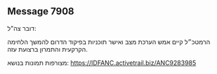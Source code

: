 ## Message 7908

דובר צה"ל:

הרמטכ״ל קיים אמש הערכת מצב ואישר תוכניות בפיקוד הדרום להמשך הלחימה הקרקעית והתמרון ברצועת עזה.

מצורפות תמונות בנושא: https://IDFANC.activetrail.biz/ANC9283985

